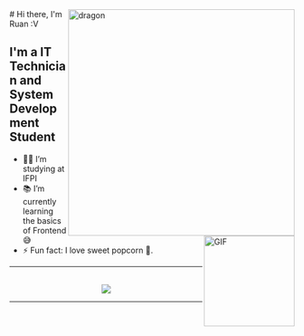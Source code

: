 <div>
  
<img align="right" width="400" alt="dragon" src="https://i.pinimg.com/originals/5f/29/30/5f293030b863a0c6f927959f7c57d3bc.jpg"/>
# Hi there, I'm Ruan :V

<img align="right" alt="GIF" height="160px" src="https://media.giphy.com/media/QLwSghqbaIRowpu2fr/giphy.gif" />

## I'm a IT Technician and System Development Student 

- 👨‍💻 I’m studying at IFPI
- 📚 I’m currently learning the basics of Frontend😅
- ⚡ Fun fact: I love sweet popcorn 🎱.

---

<br/>
  <div align="center"> 
    <a href="">
      <img align="center" src="https://github-readme-stats.vercel.app/api/top-langs/?username=msruan&theme=react&line_height=40&hide=css"/>
    </a>
</div

<br/>

---
